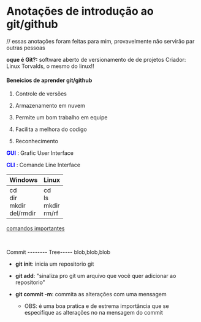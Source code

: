 #                            Anotações de introdução ao git/github  



// essas anotações foram feitas para mim, provavelmente não servirão par outras pessoas

**oque é Git?:** software aberto de versionamento de de projetos
Criador: Linux Torvalds, o mesmo do linux!!



#### Beneicios de aprender git/github

1. Controle de versões

2. Armazenamento em nuvem

3. Permite um bom trabalho em equipe

4. Facilita a melhora do codigo

5. Reconhecimento

   

**<font color=blue>GUI</font>** : Grafic User Interface

**<font color=blue>CLI</font>** : Comande Line Interface



| Windows                               | Linux                                  |
| ------------------------------------- | -------------------------------------- |
| cd<br />dir<br />mkdir<br />del/rmdir | cd<br />ls<br />mkdir<br />rm/rf<br /> |

[comandos importantes](https://github.com/ismaelSS/dio-desafio-github-primeiro-repositorio/blob/main/comandos_importantes.md) 

​                                          

Commit -------- Tree----- blob,blob,blob



* **git init**: inicia um repositorio git

* **git add**: "sinaliza pro git um arquivo que você quer adicionar ao repositorio"

* **git commit -m**: commita as alterações com uma mensagem 

  * OBS: é uma boa pratica e de estrema importância que se  especifique as alterações no na mensagem do commit

  
